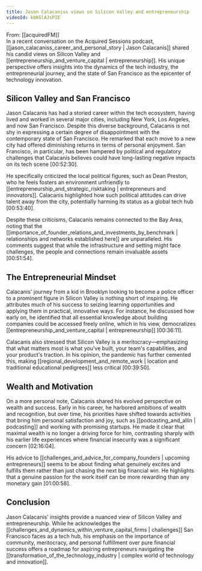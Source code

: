 ```yaml
---
title: Jason Calacaniss views on Silicon Valley and entrepreneurship
videoId: kbKGlAJsPIE
---
```


From: [[acquiredFM]] <br/> 
In a recent conversation on the Acquired Sessions podcast, [[jason_calacaniss_career_and_personal_story | Jason Calacanis]] shared his candid views on Silicon Valley and [[entrepreneurship_and_venture_capital | entrepreneurship]]. His unique perspective offers insights into the dynamics of the tech industry, the entrepreneurial journey, and the state of San Francisco as the epicenter of technology innovation.

## Silicon Valley and San Francisco

Jason Calacanis has had a storied career within the tech ecosystem, having lived and worked in several major cities, including New York, Los Angeles, and now San Francisco. Despite this diverse background, Calacanis is not shy in expressing a certain degree of disappointment with the contemporary state of San Francisco. He remarked that each move to a new city had offered diminishing returns in terms of personal enjoyment. San Francisco, in particular, has been hampered by political and regulatory challenges that Calacanis believes could have long-lasting negative impacts on its tech scene <a class="yt-timestamp" data-t="00:52:30">[00:52:30]</a>.

He specifically criticized the local political figures, such as Dean Preston, who he feels fosters an environment unfriendly to [[entrepreneurship_and_strategic_risktaking | entrepreneurs and innovators]]. Calacanis highlighted how such political attitudes can drive talent away from the city, potentially harming its status as a global tech hub <a class="yt-timestamp" data-t="00:53:40">[00:53:40]</a>.

Despite these criticisms, Calacanis remains connected to the Bay Area, noting that the [[importance_of_founder_relations_and_investments_by_benchmark | relationships and networks established here]] are unparalleled. His comments suggest that while the infrastructure and setting might face challenges, the people and connections remain invaluable assets <a class="yt-timestamp" data-t="00:51:54">[00:51:54]</a>.

## The Entrepreneurial Mindset

Calacanis' journey from a kid in Brooklyn looking to become a police officer to a prominent figure in Silicon Valley is nothing short of inspiring. He attributes much of his success to seizing learning opportunities and applying them in practical, innovative ways. For instance, he discussed how early on, he identified that all essential knowledge about building companies could be accessed freely online, which in his view, democratizes [[entrepreneurship_and_venture_capital | entrepreneurship]] <a class="yt-timestamp" data-t="00:36:11">[00:36:11]</a>.

Calacanis also stressed that Silicon Valley is a meritocracy—emphasizing that what matters most is what you've built, your team's capabilities, and your product's traction. In his opinion, the pandemic has further cemented this, making [[regional_development_and_remote_work | location and traditional educational pedigrees]] less critical <a class="yt-timestamp" data-t="00:39:50">[00:39:50]</a>.

## Wealth and Motivation

On a more personal note, Calacanis shared his evolved perspective on wealth and success. Early in his career, he harbored ambitions of wealth and recognition, but over time, his priorities have shifted towards activities that bring him personal satisfaction and joy, such as [[podcasting_and_allin | podcasting]] and working with promising startups. He made it clear that maximal wealth is no longer a driving force for him, contrasting sharply with his earlier life experiences where financial insecurity was a significant concern <a class="yt-timestamp" data-t="02:16:04">[02:16:04]</a>.

His advice to [[challenges_and_advice_for_company_founders | upcoming entrepreneurs]] seems to be about finding what genuinely excites and fulfills them rather than just chasing the next big financial win. He highlights that a genuine passion for the work itself can be more rewarding than any monetary gain <a class="yt-timestamp" data-t="01:00:58">[01:00:58]</a>.

## Conclusion

Jason Calacanis' insights provide a nuanced view of Silicon Valley and entrepreneurship. While he acknowledges the [[challenges_and_dynamics_within_venture_capital_firms | challenges]] San Francisco faces as a tech hub, his emphasis on the importance of community, meritocracy, and personal fulfillment over pure financial success offers a roadmap for aspiring entrepreneurs navigating the [[transformation_of_the_technology_industry | complex world of technology and innovation]].
